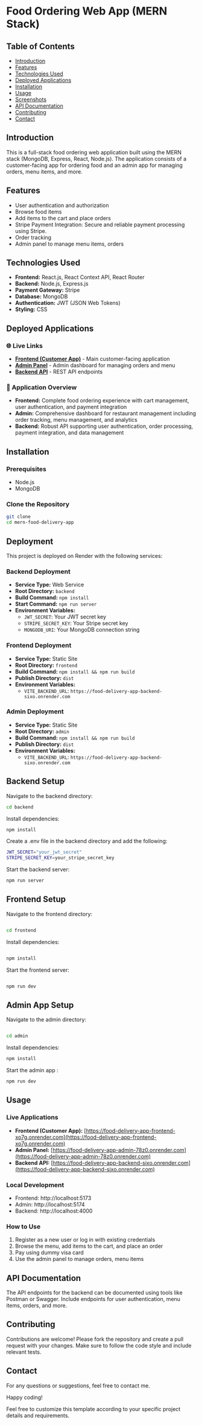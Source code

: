 # Food Ordering Web App (MERN Stack)

## Table of Contents
- [Introduction](#introduction)
- [Features](#features)
- [Technologies Used](#technologies-used)
- [Deployed Applications](#deployed-applications)
- [Installation](#installation)
- [Usage](#usage)
- [Screenshots](#screenshots)
- [API Documentation](#api-documentation)
- [Contributing](#contributing)
- [Contact](#contact)

## Introduction
This is a full-stack food ordering web application built using the MERN stack (MongoDB, Express, React, Node.js). The application consists of a customer-facing app for ordering food and an admin app for managing orders, menu items, and more.

## Features
- User authentication and authorization
- Browse food items
- Add items to the cart and place orders
- Stripe Payment Integration: Secure and reliable payment processing using Stripe.
- Order tracking
- Admin panel to manage menu items, orders

## Technologies Used
- **Frontend:** React.js, React Context API, React Router
- **Backend:** Node.js, Express.js
- **Payment Gateway:** Stripe
- **Database:** MongoDB
- **Authentication:** JWT (JSON Web Tokens)
- **Styling:** CSS

## Deployed Applications

### 🌐 Live Links
- **[Frontend (Customer App)](https://food-delivery-app-frontend-xo7g.onrender.com)** - Main customer-facing application
- **[Admin Panel](https://food-delivery-app-admin-78z0.onrender.com)** - Admin dashboard for managing orders and menu
- **[Backend API](https://food-delivery-app-backend-sixo.onrender.com)** - REST API endpoints

### 📱 Application Overview
- **Frontend:** Complete food ordering experience with cart management, user authentication, and payment integration
- **Admin:** Comprehensive dashboard for restaurant management including order tracking, menu management, and analytics
- **Backend:** Robust API supporting user authentication, order processing, payment integration, and data management

## Installation
### Prerequisites
- Node.js
- MongoDB

### Clone the Repository
```sh
git clone 
cd mern-food-delivery-app
```

## Deployment

This project is deployed on Render with the following services:

### Backend Deployment
- **Service Type:** Web Service
- **Root Directory:** `backend`
- **Build Command:** `npm install`
- **Start Command:** `npm run server`
- **Environment Variables:**
  - `JWT_SECRET`: Your JWT secret key
  - `STRIPE_SECRET_KEY`: Your Stripe secret key
  - `MONGODB_URI`: Your MongoDB connection string

### Frontend Deployment
- **Service Type:** Static Site
- **Root Directory:** `frontend`
- **Build Command:** `npm install && npm run build`
- **Publish Directory:** `dist`
- **Environment Variables:**
  - `VITE_BACKEND_URL`: `https://food-delivery-app-backend-sixo.onrender.com`

### Admin Deployment
- **Service Type:** Static Site
- **Root Directory:** `admin`
- **Build Command:** `npm install && npm run build`
- **Publish Directory:** `dist`
- **Environment Variables:**
  - `VITE_BACKEND_URL`: `https://food-delivery-app-backend-sixo.onrender.com`

## Backend Setup
Navigate to the backend directory:

```sh
cd backend

```
Install dependencies:

```sh
npm install
```

Create a .env file in the backend directory and add the following:

```sh
JWT_SECRET="your_jwt_secret"
STRIPE_SECRET_KEY=your_stripe_secret_key
```

Start the backend server:

```sh
npm run server
```
## Frontend Setup
Navigate to the frontend directory:

```sh

cd frontend
```

Install dependencies:
```sh

npm install
```

Start the frontend server:
```sh

npm run dev
```

## Admin App Setup

Navigate to the admin directory:
```sh

cd admin
```

Install dependencies:

```sh
npm install
```

Start the admin app :
```sh
npm run dev
```

## Usage

### Live Applications
- **Frontend (Customer App):** [https://food-delivery-app-frontend-xo7g.onrender.com](https://food-delivery-app-frontend-xo7g.onrender.com)
- **Admin Panel:** [https://food-delivery-app-admin-78z0.onrender.com](https://food-delivery-app-admin-78z0.onrender.com)
- **Backend API:** [https://food-delivery-app-backend-sixo.onrender.com](https://food-delivery-app-backend-sixo.onrender.com)

### Local Development
- Frontend: http://localhost:5173
- Admin: http://localhost:5174
- Backend: http://localhost:4000

### How to Use
1. Register as a new user or log in with existing credentials
2. Browse the menu, add items to the cart, and place an order
3. Pay using dummy visa card
4. Use the admin panel to manage orders, menu items


## API Documentation
The API endpoints for the backend can be documented using tools like Postman or Swagger. Include endpoints for user authentication, menu items, orders, and more.

## Contributing
Contributions are welcome! Please fork the repository and create a pull request with your changes. Make sure to follow the code style and include relevant tests.

## Contact
For any questions or suggestions, feel free to contact me.

Happy coding!

Feel free to customize this template according to your specific project details and requirements.




